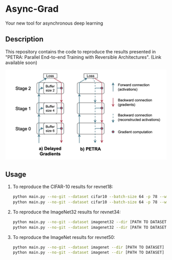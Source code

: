 # Async-Grad

Your new tool for asynchronous deep learning

## Description

This repository contains the code to reproduce the results presented in "PETRA: Parallel End-to-end Training with Reversible Architectures". (Link available soon)

<div style="text-align: center;">
   <img src="./img/petra.jpg" alt="Standard Delayed Gradient vs PETRA" width="600"/>
</div>

## Usage

1. To reproduce the CIFAR-10 results for revnet18:
    ```sh
    python main.py --no-git --dataset cifar10 --batch-size 64 -p 78 --workers 4 --model revnet18 --synchronous --optimizer sgd --lr 0.1 --weight-decay 0.0005 --no-bn-weight-decay --nesterov --store-vjp --remove-ctx-input --remove-ctx-param --accumulation-steps 2 --accumulation-averaging --goyal-lr-scaling --scheduler steplr --max-epoch 300 --warm-up 5 --lr-decay-fact 0.1 --lr-decay-milestones 150 225
    python main.py --no-git --dataset cifar10 --batch-size 64 -p 78 --workers 4 --model revnet18 --optimizer sgd --lr 0.1 --weight-decay 0.0005 --no-bn-weight-decay --nesterov --remove-ctx-input --remove-ctx-param --accumulation-steps 2 --accumulation-averaging --goyal-lr-scaling --scheduler steplr --max-epoch 300 --warm-up 5 --lr-decay-fact 0.1 --lr-decay-milestones 150 225
    ```

2. To reproduce the ImageNet32 results for revnet34:
    ```sh
    python main.py --no-git --dataset imagenet32 --dir [PATH TO DATASET] --batch-size 64 -p 2001 --workers 4 --model revnet34 --synchronous --optimizer sgd --lr 0.1 --weight-decay 0.0001 --no-bn-weight-decay --nesterov --store-vjp --remove-ctx-input --remove-ctx-param --accumulation-steps 2 --accumulation-averaging --goyal-lr-scaling --scheduler steplr --max-epoch 90 --warm-up 5 --lr-decay-fact 0.1 --lr-decay-milestones 30 60 80
    python main.py --no-git --dataset imagenet32 --dir [PATH TO DATASET] --batch-size 64 -p 2001 --workers 4 --model revnet34 --optimizer sgd --lr 0.1 --weight-decay 0.0001 --no-bn-weight-decay --nesterov --remove-ctx-input --remove-ctx-param --accumulation-steps 2 --accumulation-averaging --goyal-lr-scaling --scheduler steplr --max-epoch 90 --warm-up 5 --lr-decay-fact 0.1 --lr-decay-milestones 30 60 80
    ```
3. To reproduce the ImageNet results for revnet50:
    ```sh
    python main.py --no-git --dataset imagenet --dir [PATH TO DATASET] --batch-size 64 -p 2001 --workers 16 --model revnet50 --synchronous --optimizer sgd --lr 0.1 --weight-decay 0.0001 --no-bn-weight-decay --nesterov --store-vjp --remove-ctx-input --remove-ctx-param --accumulation-steps 4 --accumulation-averaging --goyal-lr-scaling --scheduler steplr --max-epoch 90 --warm-up 5 --lr-decay-fact 0.1 --lr-decay-milestones 30 60 80
    python main.py --no-git --dataset imagenet --dir [PATH TO DATASET] --batch-size 64 -p 2001 --workers 16 --model revnet50 --optimizer sgd --lr 0.1 --weight-decay 0.0001 --no-bn-weight-decay --nesterov --remove-ctx-input --remove-ctx-param --accumulation-steps 4 --accumulation-averaging --goyal-lr-scaling --scheduler steplr --max-epoch 90 --warm-up 5 --lr-decay-fact 0.1 --lr-decay-milestones 30 60 80
    ```
